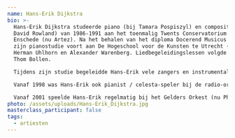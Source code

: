 ```yaml
---
name: Hans-Erik Dijkstra
bio: >-
  Hans-Erik Dijkstra studeerde piano (bij Tamara Pospiszyl) en compositie (bij
  David Rowland) van 1986-1991 aan het toenmalig Twents Conservatorium te
  Enschede (nu Artez). Na het behalen van het diploma Docerend Musicus zette hij
  zijn pianostudie voort aan De Hogeschool voor de Kunsten te Utrecht (HKU) bij
  Herman Uhlhorn en Alexander Warenberg. Liedbegeleidingslessen volgde hij bij
  Thom Bollen.

  Tijdens zijn studie begeleidde Hans-Erik vele zangers en instrumentalisten, het kamerkoor,vrouwenkoor en de operaklas van Anne Haenen en Kerry Woodward. Ook speelde Hans-Erik vele opera's, zowel als repetitor als ook in de orkestbak,in kleine,maar ook in grotere bezetting. Na zijn studie werd hij correpetitor aan het Koninklijk Conservatorium te Den Haag,en repetitor van de opera-klassen te Enschede en Rotterdam. Vanaf 1997 werd hij begeleider in de opera-studio van James McCray, eveneens te Den Haag.\

  Vanaf 1998 was Hans-Erik ook pianist / celesta-speler bij de radio-orkesten. Zo speelde hij o.a. celesta en piano in de opera Der Ferne Klang van Franz Schreker in een Vara-matinee in het Concertgebouw te Amsterdam. 

  Vanaf 2001 speelde Hans-Erik regelmatig bij het Gelders Orkest (nu Phion). Hans-Erik trad en treedt regelmatig op als solist met orkest. In Mei van dit jaar speelde hij nog het 3e pianoconcert van Bortkiewicz met orkest. Naast deze uitvoerende werkzaamheden is Hans-Erik pianodocent aan 3 muziekscholen en vaste repetitor van 4 koren. Ook is Hans-Erik nog steeds actief als componist en arrangeur. Zo schreef hij tussen 2010 en 2021 zijn 2e opera Repelsteeltje, die in 2021 is uitgevoerd door zangers van de Nederlandse Reisopera, een koor en een kamerorkest.
photo: /assets/uploads/Hans-Erik_Dijkstra.jpg
masterclass_participant: false
tags:
  - artiesten
---
```

